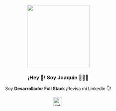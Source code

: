 
<p align="center" width="300">
   <img align="center" width="200" src="" />
   <h3 align="center">¡Hey 👋! Soy Joaquin 👨🏻‍💻</h3>
</p>

<p align="center">Soy <strong>Desarrollador Full Stack</strong> ¡Revisa mi Linkedin 👇!</p>
<p align="center">
   <a href="https://www.linkedin.com/in/joaquin-morales-4baa401a3" target="blank" style='margin-right:4px'>
    <img align="center" src="https://cdn.jsdelivr.net/npm/simple-icons@3.0.1/icons/linkedin.svg" alt="midudev" height="28px" width="28px" />
  </a>
 
</p>

